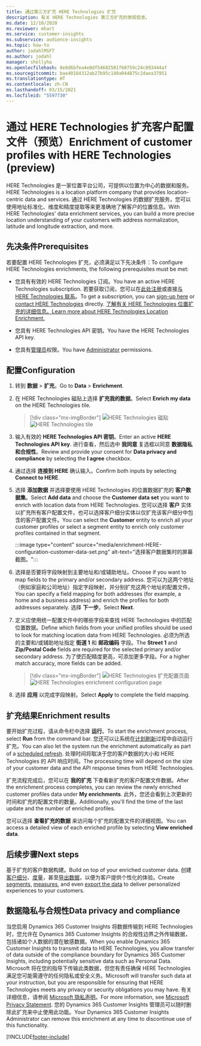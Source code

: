 ```yaml
---
title: 通过第三方扩充 HERE Technologies 扩充
description: 有关 HERE Technologies 第三方扩充的常规信息。
ms.date: 12/10/2020
ms.reviewer: mhart
ms.service: customer-insights
ms.subservice: audience-insights
ms.topic: how-to
author: jodahlMSFT
ms.author: jodahl
manager: shellyha
ms.openlocfilehash: 8e8d6bfea4e0df54682501f60759c24c893444af
ms.sourcegitcommit: bae40184312ab27b95c140a044875c2daea37951
ms.translationtype: HT
ms.contentlocale: zh-CN
ms.lasthandoff: 03/15/2021
ms.locfileid: "5597730"
---
```

# <a name="enrichment-of-customer-profiles-with-here-technologies-preview"></a><span data-ttu-id="6f815-103">通过 HERE Technologies 扩充客户配置文件（预览）</span><span class="sxs-lookup"><span data-stu-id="6f815-103">Enrichment of customer profiles with HERE Technologies (preview)</span></span>

<span data-ttu-id="6f815-104">HERE Technologies 是一家位置平台公司，可提供以位置为中心的数据和服务。</span><span class="sxs-lookup"><span data-stu-id="6f815-104">HERE Technologies is a location platform company that provides location-centric data and services.</span></span> <span data-ttu-id="6f815-105">通过 HERE Technologies 的数据扩充服务，您可以使用地址标准化、维度和精度提取等来更准确地了解客户的位置信息。</span><span class="sxs-lookup"><span data-stu-id="6f815-105">With HERE Technologies' data enrichment services, you can build a more precise location understanding of your customers with address normalization, latitude and longitude extraction, and more.</span></span>

## <a name="prerequisites"></a><span data-ttu-id="6f815-106">先决条件</span><span class="sxs-lookup"><span data-stu-id="6f815-106">Prerequisites</span></span>

<span data-ttu-id="6f815-107">若要配置 HERE Technologies 扩充，必须满足以下先决条件：</span><span class="sxs-lookup"><span data-stu-id="6f815-107">To configure HERE Technologies enrichments, the following prerequisites must be met:</span></span>

- <span data-ttu-id="6f815-108">您具有有效的 HERE Technologies 订阅。</span><span class="sxs-lookup"><span data-stu-id="6f815-108">You have an active HERE Technologies subscription.</span></span> <span data-ttu-id="6f815-109">若要获取订阅，您可以在[此处注册](https://developer.here.com/sign-up?utm_medium=referral&utm_source=Microsoft-Dynamics-CI&create=Freemium-Basic)或直接[与 HERE Technologies 联系](https://developer.here.com/help?utm_medium=referral&utm_source=Microsoft-Dynamics-CI#how-can-we-help-you)。</span><span class="sxs-lookup"><span data-stu-id="6f815-109">To get a subscription, you can [sign-up here](https://developer.here.com/sign-up?utm_medium=referral&utm_source=Microsoft-Dynamics-CI&create=Freemium-Basic) or [contact HERE Technologies](https://developer.here.com/help?utm_medium=referral&utm_source=Microsoft-Dynamics-CI#how-can-we-help-you) directly.</span></span> [<span data-ttu-id="6f815-110">了解有关 HERE Technologies 位置扩充的详细信息。</span><span class="sxs-lookup"><span data-stu-id="6f815-110">Learn more about HERE Technologies Location Enrichment.</span></span>](https://developer.here.com/location-enrichment?cid=Dev-MicrosoftDynamics-DB-0-Dev-&utm_source=MicrosoftDynamics&utm_medium=referral&utm_campaign=Online_Dev_ReferralMicrosoft)

- <span data-ttu-id="6f815-111">您具有 HERE Technologies API 密钥。</span><span class="sxs-lookup"><span data-stu-id="6f815-111">You have the HERE Technologies API key.</span></span>

- <span data-ttu-id="6f815-112">您具有[管理员](permissions.md#administrator)权限。</span><span class="sxs-lookup"><span data-stu-id="6f815-112">You have [Administrator](permissions.md#administrator) permissions.</span></span>

## <a name="configuration"></a><span data-ttu-id="6f815-113">配置</span><span class="sxs-lookup"><span data-stu-id="6f815-113">Configuration</span></span>

1. <span data-ttu-id="6f815-114">转到 **数据** > **扩充**。</span><span class="sxs-lookup"><span data-stu-id="6f815-114">Go to **Data** > **Enrichment**.</span></span>

1. <span data-ttu-id="6f815-115">在 HERE Technologies 磁贴上选择 **扩充我的数据**。</span><span class="sxs-lookup"><span data-stu-id="6f815-115">Select **Enrich my data** on the HERE Technologies tile.</span></span>

   > [!div class="mx-imgBorder"]
   > <span data-ttu-id="6f815-116">![HERE Technologies 磁贴](media/HERE-tile.png "HERE Technologies 磁贴")</span><span class="sxs-lookup"><span data-stu-id="6f815-116">![HERE Technologies tile](media/HERE-tile.png "HERE Technologies tile")</span></span>

1. <span data-ttu-id="6f815-117">输入有效的 **HERE Technologies API 密钥**。</span><span class="sxs-lookup"><span data-stu-id="6f815-117">Enter an active **HERE Technologies API key**.</span></span> <span data-ttu-id="6f815-118">进行查看，然后选中 **我同意** 复选框以同意 **数据隐私和合规性**。</span><span class="sxs-lookup"><span data-stu-id="6f815-118">Review and provide your consent for **Data privacy and compliance** by selecting the **I agree** checkbox.</span></span> 

1. <span data-ttu-id="6f815-119">通过选择 **连接到 HERE** 确认输入。</span><span class="sxs-lookup"><span data-stu-id="6f815-119">Confirm both inputs by selecting **Connect to HERE**.</span></span>

1.  <span data-ttu-id="6f815-120">选择 **添加数据** 并选择要使用 HERE Technologies 的位置数据扩充的 **客户数据集**。</span><span class="sxs-lookup"><span data-stu-id="6f815-120">Select **Add data** and choose the **Customer data set** you want to enrich with location data from HERE Technologies.</span></span> <span data-ttu-id="6f815-121">您可以选择 **客户** 实体以扩充所有客户配置文件，也可以选择客户细分实体以仅扩充该客户细分中包含的客户配置文件。</span><span class="sxs-lookup"><span data-stu-id="6f815-121">You can select the **Customer** entity to enrich all your customer profiles or select a segment entity to enrich only customer profiles contained in that segment.</span></span>

    :::image type="content" source="media/enrichment-HERE-configuration-customer-data-set.png" alt-text="选择客户数据集时的屏幕截图。":::

1. <span data-ttu-id="6f815-123">选择是否要将字段映射到主要地址和/或辅助地址。</span><span class="sxs-lookup"><span data-stu-id="6f815-123">Choose if you want to map fields to the primary and/or secondary address.</span></span> <span data-ttu-id="6f815-124">您可以为这两个地址（例如家庭和公司地址）指定字段映射，并分别扩充这两个地址的配置文件。</span><span class="sxs-lookup"><span data-stu-id="6f815-124">You can specify a field mapping for both addresses (for example, a home and a business address) and enrich the profiles for both addresses separately.</span></span> <span data-ttu-id="6f815-125">选择 **下一步**。</span><span class="sxs-lookup"><span data-stu-id="6f815-125">Select **Next**.</span></span>

1. <span data-ttu-id="6f815-126">定义应使用统一配置文件中的哪些字段来查找 HERE Technologies 中的匹配位置数据。</span><span class="sxs-lookup"><span data-stu-id="6f815-126">Define which fields from your unified profiles should be used to look for matching location data from HERE Technologies.</span></span> <span data-ttu-id="6f815-127">必须为所选的主要和/或辅助地址指定 **街道 1** 和 **邮政编码** 字段。</span><span class="sxs-lookup"><span data-stu-id="6f815-127">The **Street 1** and **Zip/Postal Code** fields are required for the selected primary and/or secondary address.</span></span> <span data-ttu-id="6f815-128">为了使匹配精度更高，可添加更多字段。</span><span class="sxs-lookup"><span data-stu-id="6f815-128">For a higher match accuracy, more fields can be added.</span></span>

   > [!div class="mx-imgBorder"]
   > <span data-ttu-id="6f815-129">![HERE Technologies 扩充配置页面](media/enrichment-HERE-configuration.png "HERE Technologies 扩充配置页面")</span><span class="sxs-lookup"><span data-stu-id="6f815-129">![HERE Technologies enrichment configuration page](media/enrichment-HERE-configuration.png "HERE Technologies enrichment configuration page")</span></span>

1. <span data-ttu-id="6f815-130">选择 **应用** 以完成字段映射。</span><span class="sxs-lookup"><span data-stu-id="6f815-130">Select **Apply** to complete the field mapping.</span></span>

## <a name="enrichment-results"></a><span data-ttu-id="6f815-131">扩充结果</span><span class="sxs-lookup"><span data-stu-id="6f815-131">Enrichment results</span></span>

<span data-ttu-id="6f815-132">要开始扩充过程，请从命令栏中选择 **运行**。</span><span class="sxs-lookup"><span data-stu-id="6f815-132">To start the enrichment process, select **Run** from the command bar.</span></span> <span data-ttu-id="6f815-133">您还可以让系统在[计划刷新](system.md#schedule-tab)过程中自动运行扩充。</span><span class="sxs-lookup"><span data-stu-id="6f815-133">You can also let the system run the enrichment automatically as part of a [scheduled refresh](system.md#schedule-tab).</span></span> <span data-ttu-id="6f815-134">处理时间将取决于您的客户数据的大小和 HERE Technologies 的 API 响应时间。</span><span class="sxs-lookup"><span data-stu-id="6f815-134">The processing time will depend on the size of your customer data and the API response times from HERE Technologies.</span></span>

<span data-ttu-id="6f815-135">扩充流程完成后，您可以在 **我的扩充** 下查看新扩充的客户配置文件数据。</span><span class="sxs-lookup"><span data-stu-id="6f815-135">After the enrichment process completes, you can review the newly enriched customer profiles data under **My enrichments**.</span></span> <span data-ttu-id="6f815-136">此外，您还会看到上次更新的时间和扩充的配置文件的数量。</span><span class="sxs-lookup"><span data-stu-id="6f815-136">Additionally, you'll find the time of the last update and the number of enriched profiles.</span></span>

<span data-ttu-id="6f815-137">您可以选择 **查看扩充的数据** 来访问每个扩充的配置文件的详细视图。</span><span class="sxs-lookup"><span data-stu-id="6f815-137">You can access a detailed view of each enriched profile by selecting **View enriched data**.</span></span>

## <a name="next-steps"></a><span data-ttu-id="6f815-138">后续步骤</span><span class="sxs-lookup"><span data-stu-id="6f815-138">Next steps</span></span>

<span data-ttu-id="6f815-139">基于扩充的客户数据构建。</span><span class="sxs-lookup"><span data-stu-id="6f815-139">Build on top of your enriched customer data.</span></span> <span data-ttu-id="6f815-140">创建[客户细分](segments.md)、[度量](measures.md)，甚至[导出数据](export-destinations.md)，以便为客户提供个性化的体验。</span><span class="sxs-lookup"><span data-stu-id="6f815-140">Create [segments](segments.md), [measures](measures.md), and even [export the data](export-destinations.md) to deliver personalized experiences to your customers.</span></span>

## <a name="data-privacy-and-compliance"></a><span data-ttu-id="6f815-141">数据隐私与合规性</span><span class="sxs-lookup"><span data-stu-id="6f815-141">Data privacy and compliance</span></span>

<span data-ttu-id="6f815-142">当您启用 Dynamics 365 Customer Insights 将数据传输到 HERE Technologies 时，您允许在 Dynamics 365 Customer Insights 的合规性边界之外传输数据，包括诸如个人数据的潜在敏感数据。</span><span class="sxs-lookup"><span data-stu-id="6f815-142">When you enable Dynamics 365 Customer Insights to transmit data to HERE Technologies, you allow transfer of data outside of the compliance boundary for Dynamics 365 Customer Insights, including potentially sensitive data such as Personal Data.</span></span> <span data-ttu-id="6f815-143">Microsoft 将在您的指导下传输此类数据，但您有责任确保 HERE Technologies 满足您可能需遵守的任何隐私或安全义务。</span><span class="sxs-lookup"><span data-stu-id="6f815-143">Microsoft will transfer such data at your instruction, but you are responsible for ensuring that HERE Technologies meets any privacy or security obligations you may have.</span></span> <span data-ttu-id="6f815-144">有关详细信息，请参阅 [Microsoft 隐私声明](https://go.microsoft.com/fwlink/?linkid=396732)。</span><span class="sxs-lookup"><span data-stu-id="6f815-144">For more information, see [Microsoft Privacy Statement](https://go.microsoft.com/fwlink/?linkid=396732).</span></span>
<span data-ttu-id="6f815-145">您的 Dynamics 365 Customer Insights 管理员可以随时删除此扩充来中止使用此功能。</span><span class="sxs-lookup"><span data-stu-id="6f815-145">Your Dynamics 365 Customer Insights Administrator can remove this enrichment at any time to discontinue use of this functionality.</span></span>


[!INCLUDE[footer-include](../includes/footer-banner.md)]